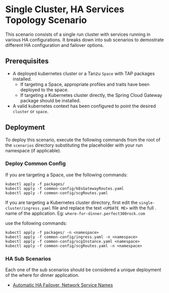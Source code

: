 # Single Cluster, HA Services Topology Scenario


This scenario consists of a single run cluster with services running in various HA configurations.  It breaks down into 
sub scenarios to demostrate different HA configuration and failover options.

## Prerequisites

- A deployed kubernetes cluster or a Tanzu `Space` with TAP packages installed.
  - If targeting a Space, appropriate profiles and traits have been deployed to the space.
  - If targeting a Kubernetes cluster directly, the Spring Cloud Gateway package should be installed.
- A valid kubernetes context has been configured to point the desired `cluster` or `space`. 

## Deployment

To deploy this scenario, execute the following commands from the root of the `scenarios` directory substituting the <namepspace> placeholder with your 
run namespace (if applicable).


### Deploy Common Config

If you are targeting a Space, use the following commands:

```
kubectl apply -f packages/
kubectl apply -f common-config/k8sGatewayRoutes.yaml
kubectl apply -f common-config/scgRoutes.yaml
```

If you are targeting a Kubernetes cluster directory, first edit the `single-cluster/ingress.yaml` file and replace the text `<UPDATE ME>` with the full
<host>.<domain> name of the application.  Eg: `where-for-dinner.perfect300rock.com`

use the following commands:

```
kubectl apply -f packages/ -n <namespace>
kubectl apply -f common-config/ingress.yaml -n <namespace>
kubectl apply -f common-config/scgInstance.yaml <namespace>
kubectl apply -f common-config/scgRoutes.yaml -n <namespace>
```

### HA Sub Scenarios

Each one of the sub scenarios should be considered a unique deployment of the where for dinner application.


- [Automatic HA Failover, Network Service Names](auto-failover-network-names.md)
